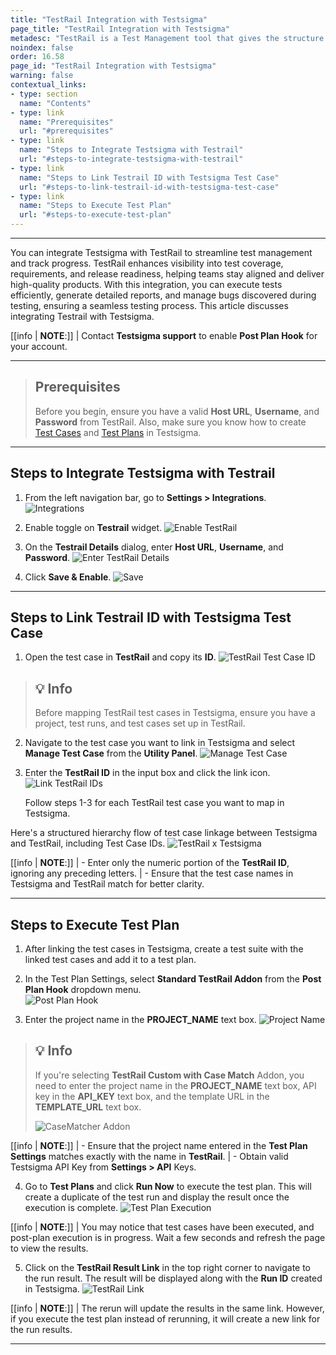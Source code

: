 ```yaml
---
title: "TestRail Integration with Testsigma"
page_title: "TestRail Integration with Testsigma"
metadesc: "TestRail is a Test Management tool that gives the structure to organize, plan, and report the progress of testing. Learn how to integrate TestRail with Testsigma Application"
noindex: false
order: 16.58
page_id: "TestRail Integration with Testsigma"
warning: false
contextual_links:
- type: section
  name: "Contents"
- type: link
  name: "Prerequisites"
  url: "#prerequisites"
- type: link
  name: "Steps to Integrate Testsigma with Testrail"
  url: "#steps-to-integrate-testsigma-with-testrail"
- type: link
  name: "Steps to Link Testrail ID with Testsigma Test Case"
  url: "#steps-to-link-testrail-id-with-testsigma-test-case"
- type: link
  name: "Steps to Execute Test Plan"
  url: "#steps-to-execute-test-plan"
---
```


---

You can integrate Testsigma with TestRail to streamline test management and track progress. TestRail enhances visibility into test coverage, requirements, and release readiness, helping teams stay aligned and deliver high-quality products. With this integration, you can execute tests efficiently, generate detailed reports, and manage bugs discovered during testing, ensuring a seamless testing process. This article discusses integrating Testrail with Testsigma. 


[[info | **NOTE**:]]
| Contact **Testsigma support** to enable **Post Plan Hook** for your account.

---

> ## **Prerequisites**
> 
> Before you begin, ensure you have a valid **Host URL**, **Username**, and **Password** from TestRail. Also, make sure you know how to create [Test Cases](https://testsigma.com/docs/test-cases/manage/add-edit-delete/) and [Test Plans](https://testsigma.com/docs/test-management/test-plans/overview/) in Testsigma.


---

## **Steps to Integrate Testsigma with Testrail**

1. From the left navigation bar, go to **Settings > Integrations**.
   ![Integrations](https://s3.amazonaws.com/static-docs.testsigma.com/new_images/projects/applications/TestRail_Navigation.png)

2. Enable toggle on **Testrail** widget.
   ![Enable TestRail](https://s3.amazonaws.com/static-docs.testsigma.com/new_images/projects/applications/Enable_TestRail.png)

3. On the **Testrail Details** dialog, enter **Host URL**, **Username**, and **Password**.
   ![Enter TestRail Details](https://s3.amazonaws.com/static-docs.testsigma.com/new_images/projects/applications/TestRail_Deatils.png)

4. Click **Save & Enable**.
   ![Save](https://s3.amazonaws.com/static-docs.testsigma.com/new_images/projects/applications/Save_TestRail_Details.png)


---

## **Steps to Link Testrail ID with Testsigma Test Case**

1. Open the test case in **TestRail** and copy its **ID**.
   ![TestRail Test Case ID](https://s3.amazonaws.com/static-docs.testsigma.com/new_images/projects/applications/TestRail_TestCase.png)

> ## **💡 Info** 
> 
> Before mapping TestRail test cases in Testsigma, ensure you have a project, test runs, and test cases set up in TestRail.


2. Navigate to the test case you want to link in Testsigma and select **Manage Test Case** from the **Utility Panel**.
   ![Manage Test Case](https://s3.amazonaws.com/static-docs.testsigma.com/new_images/projects/applications/UtilityPanel_ManageTestCase.png)

3. Enter the **TestRail ID** in the input box and click the link icon. 
   ![Link TestRail IDs](https://s3.amazonaws.com/static-docs.testsigma.com/new_images/projects/applications/TestRail_ID_Link.png)
   
   Follow steps 1-3 for each TestRail test case you want to map in Testsigma.

Here's a structured hierarchy flow of test case linkage between Testsigma and TestRail, including Test Case IDs.
   ![TestRail x Testsigma](https://s3.amazonaws.com/static-docs.testsigma.com/new_images/projects/applications/TestRailXTestsigma.png)

[[info | **NOTE**:]]
| - Enter only the numeric portion of the **TestRail ID**, ignoring any preceding letters.
| - Ensure that the test case names in Testsigma and TestRail match for better clarity.

---

## **Steps to Execute Test Plan**

1. After linking the test cases in Testsigma, create a test suite with the linked test cases and add it to a test plan.

2. In the Test Plan Settings, select **Standard TestRail Addon** from the **Post Plan Hook** dropdown menu.  
   ![Post Plan Hook](https://s3.amazonaws.com/static-docs.testsigma.com/new_images/projects/applications/PostPlanHook_TestRail_Standard.png)

3. Enter the project name in the **PROJECT_NAME** text box. 
   ![Project Name](https://s3.amazonaws.com/static-docs.testsigma.com/new_images/projects/applications/TestRail_Project_Name.png)

> ## **💡 Info** 
> 
> If you're selecting **TestRail Custom with Case Match** Addon, you need to enter the project name in the **PROJECT_NAME** text box, API key in the **API_KEY** text box, and the template URL in the **TEMPLATE_URL** text box.
>
> ![CaseMatcher Addon](https://s3.amazonaws.com/static-docs.testsigma.com/new_images/projects/applications/CaseMatcher_Addon.png)

[[info | **NOTE**:]]
| - Ensure that the project name entered in the **Test Plan Settings** matches exactly with the name in **TestRail**.
| - Obtain valid Testsigma API Key from **Settings > API** Keys.

4. Go to **Test Plans** and click **Run Now** to execute the test plan. This will create a duplicate of the test run and display the result once the execution is complete.
   ![Test Plan Execution](https://s3.amazonaws.com/static-docs.testsigma.com/new_images/projects/applications/TestRail_TestPlan.png)

[[info | **NOTE**:]]
| You may notice that test cases have been executed, and post-plan execution is in progress. Wait a few seconds and refresh the page to view the results.

5. Click on the **TestRail Result Link** in the top right corner to navigate to the run result. The result will be displayed along with the **Run ID** created in Testsigma.
   ![TestRail Link](https://s3.amazonaws.com/static-docs.testsigma.com/new_images/projects/applications/TestRail_Result_Link.png)

[[info | **NOTE**:]]
| The rerun will update the results in the same link. However, if you execute the test plan instead of rerunning, it will create a new link for the run results.


---